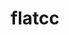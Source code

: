 ---
title: "flatcc"
layout: cache
category: package
meta: {"versions": ["0.5.3"], "compilers": ["gcc@8.3.1", "gcc@9.3.0", "gcc@8.1.0", "gcc@7.5.0", "gcc@7.3.0", "gcc@7.4.0"]}
spec_files: 
 - "flatcc@0.5.3%gcc@9.3.0~ipo+shared build_type=RelWithDebInfo arch=linux-ubuntu20.04-x86_64": spec-0.json
 - "flatcc@0.5.3%gcc@8.3.1+shared build_type=RelWithDebInfo arch=linux-centos8-ppc64le": spec-1.json
 - "flatcc@0.5.3%gcc@7.3.0+shared build_type=RelWithDebInfo arch=linux-rhel7-ppc64le": spec-2.json
 - "flatcc@0.5.3%gcc@8.3.1+shared build_type=RelWithDebInfo arch=linux-rhel8-x86_64": spec-3.json
 - "flatcc@0.5.3%gcc@7.3.0+shared build_type=RelWithDebInfo arch=linux-ubuntu18.04-ppc64le": spec-4.json
 - "flatcc@0.5.3%gcc@8.1.0+shared build_type=RelWithDebInfo arch=linux-centos7-ppc64le": spec-5.json
 - "flatcc@0.5.3%gcc@7.5.0+shared build_type=RelWithDebInfo arch=linux-ubuntu18.04-ppc64le": spec-6.json
 - "flatcc@0.5.3%gcc@7.5.0~ipo+shared build_type=RelWithDebInfo arch=linux-ubuntu18.04-x86_64": spec-7.json
 - "flatcc@0.5.3%gcc@7.5.0+shared build_type=RelWithDebInfo arch=linux-ubuntu18.04-x86_64": spec-8.json
 - "flatcc@0.5.3%gcc@7.3.0+shared build_type=RelWithDebInfo arch=linux-ubuntu18.04-x86_64": spec-9.json
 - "flatcc@0.5.3%gcc@8.3.1~ipo+shared build_type=RelWithDebInfo arch=linux-rhel8-ppc64le": spec-10.json
 - "flatcc@0.5.3%gcc@7.3.0+shared build_type=RelWithDebInfo arch=linux-rhel7-x86_64": spec-11.json
 - "flatcc@0.5.3%gcc@7.5.0+shared build_type=RelWithDebInfo arch=linux-ubuntu18.04-aarch64": spec-12.json
 - "flatcc@0.5.3%gcc@9.3.0+shared build_type=RelWithDebInfo arch=linux-ubuntu20.04-x86_64": spec-13.json
 - "flatcc@0.5.3%gcc@8.1.0+shared build_type=RelWithDebInfo arch=linux-rhel7-ppc64le": spec-14.json
 - "flatcc@0.5.3%gcc@9.3.0+shared build_type=RelWithDebInfo arch=linux-ubuntu20.04-ppc64le": spec-15.json
 - "flatcc@0.5.3%gcc@7.3.0+shared build_type=RelWithDebInfo arch=linux-centos7-x86_64": spec-16.json
 - "flatcc@0.5.3%gcc@7.3.0+shared build_type=RelWithDebInfo arch=linux-centos8-x86_64": spec-17.json
 - "flatcc@0.5.3%gcc@7.5.0+shared build_type=RelWithDebInfo arch=linux-ubuntu18.04-ppc64le": spec-18.json
 - "flatcc@0.5.3%gcc@7.3.0+shared build_type=RelWithDebInfo arch=linux-rhel8-x86_64": spec-19.json
 - "flatcc@0.5.3%gcc@8.1.0+shared build_type=RelWithDebInfo arch=linux-rhel7-ppc64le": spec-20.json
 - "flatcc@0.5.3%gcc@8.3.1~ipo+shared build_type=RelWithDebInfo arch=linux-rhel8-x86_64": spec-21.json
 - "flatcc@0.5.3%gcc@8.3.1+shared build_type=RelWithDebInfo arch=linux-centos8-x86_64": spec-22.json
 - "flatcc@0.5.3%gcc@8.1.0~ipo+shared build_type=RelWithDebInfo arch=linux-rhel7-ppc64le": spec-23.json
 - "flatcc@0.5.3%gcc@8.1.0+shared build_type=RelWithDebInfo arch=linux-rhel7-x86_64": spec-24.json
 - "flatcc@0.5.3%gcc@8.1.0~ipo+shared build_type=RelWithDebInfo arch=linux-rhel7-x86_64": spec-25.json
 - "flatcc@0.5.3%gcc@8.3.1+shared build_type=RelWithDebInfo arch=linux-rhel8-ppc64le": spec-26.json
 - "flatcc@0.5.3%gcc@7.3.0+shared build_type=RelWithDebInfo arch=linux-centos7-ppc64le": spec-27.json
 - "flatcc@0.5.3%gcc@8.1.0+shared build_type=RelWithDebInfo arch=linux-centos7-x86_64": spec-28.json
 - "flatcc@0.5.3%gcc@7.5.0~ipo+shared build_type=RelWithDebInfo arch=linux-ubuntu18.04-ppc64le": spec-29.json
 - "flatcc@0.5.3%gcc@8.1.0+shared build_type=RelWithDebInfo arch=linux-rhel7-power8le": spec-30.json
 - "flatcc@0.5.3%gcc@7.5.0+shared build_type=RelWithDebInfo arch=linux-ubuntu18.04-power8le": spec-31.json
 - "flatcc@0.5.3%gcc@7.5.0+shared build_type=RelWithDebInfo arch=linux-ubuntu18.04-x86_64": spec-32.json
 - "flatcc@0.5.3%gcc@9.3.0~ipo+shared build_type=RelWithDebInfo arch=linux-ubuntu20.04-ppc64le": spec-33.json
 - "flatcc@0.5.3%gcc@8.3.1+shared build_type=RelWithDebInfo arch=linux-rhel8-aarch64": spec-34.json
 - "flatcc@0.5.3%gcc@8.1.0+shared build_type=RelWithDebInfo arch=linux-rhel7-x86_64": spec-35.json
 - "flatcc@0.5.3%gcc@7.4.0+shared build_type=RelWithDebInfo arch=linux-ubuntu18.04-x86_64": spec-36.json

---